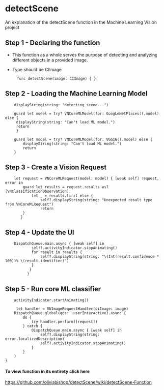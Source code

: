 # detectScene
An explanation of the detectScene function in the Machine Learning Vision project


## Step 1 - Declaring the function 
- This function as a whole serves the purpose of detecting and analyzing different objects in a provided image.
- Type should be CIImage 

        func detectScene(image: CIImage) { }
        
## Step 2 - Loading the Machine Learning Model


        displayString(string: "detecting scene...")
        
        guard let model = try? VNCoreMLModel(for: GoogLeNetPlaces().model) else {
         displayString(string: "Can't load ML model.")
         return
         }
        
        guard let model = try? VNCoreMLModel(for: VGG16().model) else {
            displayString(string: "Can't load ML model.")
            return
        }      
        
        
## Step 3 - Create a Vision Request

        let request = VNCoreMLRequest(model: model) { [weak self] request, error in
            guard let results = request.results as? [VNClassificationObservation],
                let _ = results.first else {
                    self?.displayString(string: "Unexpected result type from VNCoreMLRequest")
                    return
            }
           }
            
## Step 4 - Update the UI

        DispatchQueue.main.async { [weak self] in
                self?.activityIndicator.stopAnimating()
                for result in results {
                    self?.displayString(string: "\(Int(result.confidence * 100))% \(result.identifier)")
                }
               }
              }
              
## Step 5 - Run core ML classifier

        activityIndicator.startAnimating()
        
         let handler = VNImageRequestHandler(ciImage: image)
        DispatchQueue.global(qos: .userInteractive).async {
            do {
                try handler.perform([request])
            } catch {
                DispatchQueue.main.async { [weak self] in
                    self?.displayString(string: error.localizedDescription)
                    self?.activityIndicator.stopAnimating()
                }
            }
        }
    }
    
    
#### To view function in its entirety click here
https://github.com/oliviabishop/detectScene/wiki/detectScene-Function
